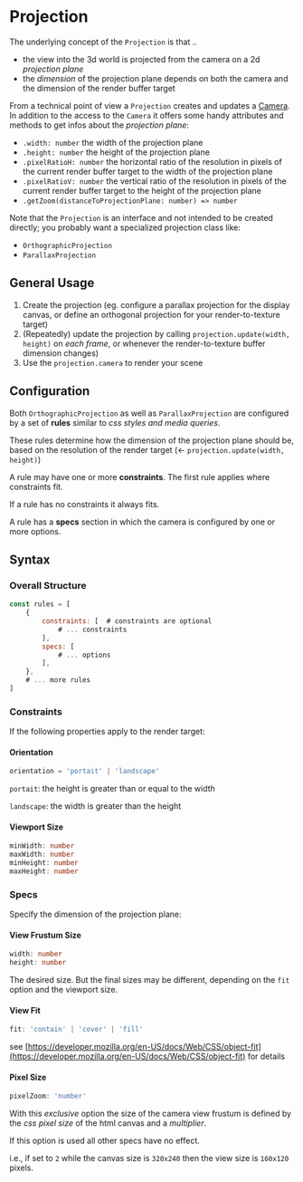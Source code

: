 # Projection

The underlying concept of the `Projection` is that ..
- the view into the 3d world is projected from the camera on a 2d _projection plane_
- the _dimension_ of the projection plane depends on both the camera and the dimension of the render buffer target

From a technical point of view a `Projection` creates and updates a [Camera](https://threejs.org/docs/#api/en/cameras/Camera).
In addition to the access to the `Camera` it offers some handy attributes and methods to get infos about the _projection plane_:
- `.width: number` the width of the projection plane
- `.height: number` the height of the projection plane
- `.pixelRatioH: number` the horizontal ratio of the resolution in pixels of the current render buffer target to the width of the projection plane
- `.pixelRatioV: number` the vertical ratio of the resolution in pixels of the current render buffer target to the height of the projection plane
- `.getZoom(distanceToProjectionPlane: number) => number`

Note that the `Projection` is an interface and not intended to be created directly; you probably want a specialized projection class like:
- `OrthographicProjection`
- `ParallaxProjection`

## General Usage

1. Create the projection (eg. configure a parallax projection for the display canvas, or define an orthogonal projection for your render-to-texture target)
2. (Repeatedly) update the projection by calling `projection.update(width, height)` on _each frame_, or whenever the render-to-texture buffer dimension changes)
3. Use the `projection.camera` to render your scene

## Configuration

Both `OrthographicProjection` as well as `ParallaxProjection` are configured by a set of **rules** similar to _css styles and media queries_.

These rules determine how the dimension of the projection plane should be, based on the resolution of the render target (&larr; `projection.update(width, height)`)

A rule may have one or more **constraints**. The first rule applies where constraints fit.

If a rule has no constraints it always fits.

A rule has a **specs** section in which the camera is configured by one or more options.


## Syntax

### Overall Structure

```js
const rules = [
    {
        constraints: [  # constraints are optional
            # ... constraints
        ],
        specs: [
            # ... options
        ],
    },
    # ... more rules
]
```


### Constraints

If the following properties apply to the render target:

#### Orientation

```typescript
orientation = 'portait' | 'landscape'
```

`portait`: the height is greater than or equal to the width

`landscape`: the width is greater than the height


#### Viewport Size

```typescript
minWidth: number
maxWidth: number
minHeight: number
maxHeight: number
```


### Specs

Specify the dimension of the projection plane:

#### View Frustum Size

```typescript
width: number
height: number
```

The desired size. But the final sizes may be different, depending on the `fit` option and the viewport size.


#### View Fit

```typescript
fit: 'contain' | 'cover' | 'fill'
```

see [https://developer.mozilla.org/en-US/docs/Web/CSS/object-fit](https://developer.mozilla.org/en-US/docs/Web/CSS/object-fit) for details


#### Pixel Size

```typescript
pixelZoom: 'number'
```

With this _exclusive_ option the size of the camera view frustum is defined by the _css pixel size_ of the html canvas and a _multiplier_.

If this option is used all other specs have no effect.

i.e., if set to `2` while the canvas size is `320x240` then the view size is `160x120` pixels.
